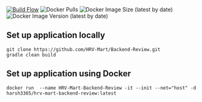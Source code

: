 [![Build Flow](https://github.com/HRV-Mart/Backend-Review/actions/workflows/build.yml/badge.svg)](https://github.com/HRV-Mart/Backend-Review/actions/workflows/build.yml)
![Docker Pulls](https://img.shields.io/docker/pulls/harsh3305/hrv-mart-backend-review)
![Docker Image Size (latest by date)](https://img.shields.io/docker/image-size/harsh3305/hrv-mart-backend-review)
![Docker Image Version (latest by date)](https://img.shields.io/docker/v/harsh3305/hrv-mart-backend-review)
## Set up application locally
```
git clone https://github.com/HRV-Mart/Backend-Review.git
gradle clean build
```
## Set up application using Docker
```
docker run  --name HRV-Mart-Backend-Review -it --init --net="host" -d harsh3305/hrv-mart-backend-review:latest
```